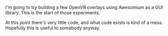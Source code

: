 I'm going to try building a few OpenVR overlays using Awesomium as a GUI library. This is the start of those experiments.

At this point there's very little code, and what code exists is kind of a mess. Hopefully this is useful to somebody anyway.
